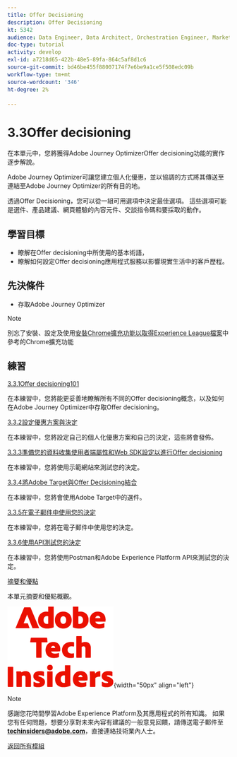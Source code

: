 ```yaml
---
title: Offer Decisioning
description: Offer Decisioning
kt: 5342
audience: Data Engineer, Data Architect, Orchestration Engineer, Marketer
doc-type: tutorial
activity: develop
exl-id: a7218d65-422b-48e5-89fa-864c5af8d1c6
source-git-commit: bd46be455f88007174f7e6be9a1ce5f508edc09b
workflow-type: tm+mt
source-wordcount: '346'
ht-degree: 2%

---
```


# 3.3Offer decisioning

在本單元中，您將獲得Adobe Journey OptimizerOffer decisioning功能的實作逐步解說。

Adobe Journey Optimizer可讓您建立個人化優惠，並以協調的方式將其傳送至連結至Adobe Journey Optimizer的所有目的地。

透過Offer Decisioning，您可以從一組可用選項中決定最佳選項。 這些選項可能是選件、產品建議、網頁體驗的內容元件、交談指令碼和要採取的動作。

## 學習目標

- 瞭解在Offer decisioning中所使用的基本術語，
- 瞭解如何設定Offer decisioning應用程式服務以影響現實生活中的客戶歷程。

## 先決條件

- 存取Adobe Journey Optimizer

>[!NOTE]
>
>別忘了安裝、設定及使用[安裝Chrome擴充功能以取得Experience League檔案](../../gettingstarted/gettingstarted/ex1.md)中參考的Chrome擴充功能

## 練習

[3.3.1Offer decisioning101](./ex1.md)

在本練習中，您將能更妥善地瞭解所有不同的Offer decisioning概念，以及如何在Adobe Journey Optimizer中存取Offer decisioning。

[3.3.2設定優惠方案與決定](./ex2.md)

在本練習中，您將設定自己的個人化優惠方案和自己的決定，這些將會發佈。

[3.3.3準備您的資料收集使用者端屬性和Web SDK設定以進行Offer decisioning](./ex3.md)

在本練習中，您將使用示範網站來測試您的決定。

[3.3.4將Adobe Target與Offer Decisioning結合](./ex4.md)

在本練習中，您將會使用Adobe Target中的選件。

[3.3.5在電子郵件中使用您的決定](./ex5.md)

在本練習中，您將在電子郵件中使用您的決定。

[3.3.6使用API測試您的決定](./ex6.md)

在本練習中，您將使用Postman和Adobe Experience Platform API來測試您的決定。

[摘要和優點](./summary.md)

本單元摘要和優點概觀。

![技術內部人士](./../../../assets/images/techinsiders.png){width="50px" align="left"}

>[!NOTE]
>
>感謝您花時間學習Adobe Experience Platform及其應用程式的所有知識。 如果您有任何問題，想要分享對未來內容有建議的一般意見回饋，請傳送電子郵件至&#x200B;**techinsiders@adobe.com**，直接連絡技術業內人士。

[返回所有模組](../../../overview.md)
